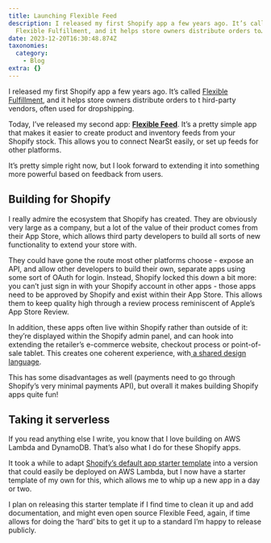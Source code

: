 ```yaml
---
title: Launching Flexible Feed
description: I released my first Shopify app a few years ago. It’s called
  Flexible Fulfillment, and it helps store owners distribute orders to…
date: 2023-12-20T16:30:48.874Z
taxonomies:
  category:
    - Blog
extra: {}
---
```


I released my first Shopify app a few years ago. It’s called [Flexible Fulfillment](https://apps.shopify.com/marketplace-fulfillment), and it helps store owners distribute orders to t
hird-party vendors, often used for dropshipping.

Today, I’ve released my second app: [**Flexible Feed**](https://apps.shopify.com/inventory-feed). It’s a pretty simple app that makes it easier to create product and inventory feeds from your Shopify stock. This allows you to connect NearSt easily, or set up feeds for other platforms.

It’s pretty simple right now, but I look forward to extending it into something more powerful based on feedback from users.

## Building for Shopify
I really admire the ecosystem that Shopify has created. They are obviously very large as a company, but a lot of the value of their product comes from their App Store, which allows third party developers to build all sorts of new functionality to extend your store with.

They could have gone the route most other platforms choose - expose an API, and allow other developers to build their own, separate apps using some sort of OAuth for login. Instead, Shopify locked this down a bit more: you can’t just sign in with your Shopify account in other apps - those apps need to be approved by Shopify and exist within their App Store. This allows them to keep quality high through a review process reminiscent of Apple’s App Store Review.

In addition, these apps often live within Shopify rather than outside of it: they’re displayed within the Shopify admin panel, and can hook into extending the retailer’s e-commerce website, checkout process or point-of-sale tablet. This creates one coherent experience, with[ a shared design language](https://polaris.shopify.com).

This has some disadvantages as well (payments need to go through Shopify’s very minimal payments API), but overall it makes building Shopify apps quite fun!

## Taking it serverless
If you read anything else I write, you know that I love building on AWS Lambda and DynamoDB. That’s also what I do for these Shopify apps. 

It took a while to adapt [Shopify’s default app starter template](https://github.com/Shopify/shopify-app-js) into a version that could easily be deployed on AWS Lambda, but I now have a starter template of my own for this, which allows me to whip up a new app in a day or two.

I plan on releasing this starter template if I find time to clean it up and add documentation, and might even open source Flexible Feed, again, if time allows for doing the ‘hard’ bits to get it up to a standard I’m happy to release publicly.

<style>a[href="#internal-link"] { color: #9b9b9b; text-decoration: none !important; }</style>